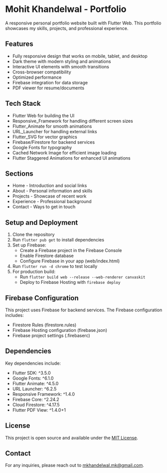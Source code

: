 # Mohit Khandelwal - Portfolio

A responsive personal portfolio website built with Flutter Web. This portfolio showcases my skills, projects, and professional experience.

## Features

- Fully responsive design that works on mobile, tablet, and desktop
- Dark theme with modern styling and animations
- Interactive UI elements with smooth transitions
- Cross-browser compatibility
- Optimized performance
- Firebase integration for data storage
- PDF viewer for resume/documents

## Tech Stack

- Flutter Web for building the UI
- Responsive_Framework for handling different screen sizes
- Flutter_Animate for smooth animations
- URL_Launcher for handling external links
- Flutter_SVG for vector graphics
- Firebase/Firestore for backend services
- Google Fonts for typography
- Cached Network Image for efficient image loading
- Flutter Staggered Animations for enhanced UI animations

## Sections

- Home - Introduction and social links
- About - Personal information and skills
- Projects - Showcase of recent work
- Experience - Professional background
- Contact - Ways to get in touch

## Setup and Deployment

1. Clone the repository
2. Run `flutter pub get` to install dependencies
3. Set up Firebase:
   - Create a Firebase project in the Firebase Console
   - Enable Firestore database
   - Configure Firebase in your app (web/index.html)
4. Run `flutter run -d chrome` to test locally
5. For production build:
   - Run `flutter build web --release --web-renderer canvaskit`
   - Deploy to Firebase Hosting with `firebase deploy`

## Firebase Configuration

This project uses Firebase for backend services. The Firebase configuration includes:
- Firestore Rules (firestore.rules)
- Firebase Hosting configuration (firebase.json)
- Firebase project settings (.firebaserc)

## Dependencies

Key dependencies include:
- Flutter SDK: ^3.5.0
- Google Fonts: ^6.1.0
- Flutter Animate: ^4.5.0
- URL Launcher: ^6.2.5
- Responsive Framework: ^1.4.0
- Firebase Core: ^2.24.2
- Cloud Firestore: ^4.17.5
- Flutter PDF View: ^1.4.0+1

## License

This project is open source and available under the [MIT License](LICENSE).

## Contact

For any inquiries, please reach out to [mkhandelwal.mk@gmail.com](mailto:mkhandelwal.mk@gmail.com).
